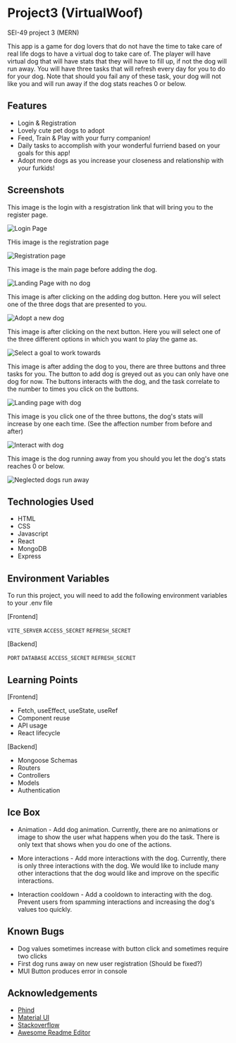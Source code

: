 # Project3 (VirtualWoof)

SEI-49 project 3 (MERN)

This app is a game for dog lovers that do not have the time to take care of real life dogs to have a virtual dog to take care of. The player will have virtual dog that will have stats that they will have to fill up, if not the dog will run away. You will have three tasks that will refresh every day for you to do for your dog. Note that should you fail any of these task, your dog will not like you and will run away if the dog stats reaches 0 or below.

## Features

- Login & Registration
- Lovely cute pet dogs to adopt
- Feed, Train & Play with your furry companion!
- Daily tasks to accomplish with your wonderful furriend based on your goals for this app!
- Adopt more dogs as you increase your closeness and relationship with your furkids!

## Screenshots

This image is the login with a resgistration link that will bring you to the register page.

![Login Page](/Loginpage.png)

THis image is the registration page

![Registration page](/Registrationpage.png)

This image is the main page before adding the dog.

![Landing Page with no dog](/Main01.png)

This image is after clicking on the adding dog button. Here you will select one of the three dogs that are presented to you.

![Adopt a new dog](/Main02.png)

This image is after clicking on the next button. Here you will select one of the three different options in which you want to play the game as.

![Select a goal to work towards](/Main03.png)

This image is after adding the dog to you, there are three buttons and three tasks for you. The button to add dog is greyed out as you can only have one dog for now. The buttons interacts with the dog, and the task correlate to the number to times you click on the buttons.

![Landing page with dog](/Main04.png)

This image is you click one of the three buttons, the dog's stats will increase by one each time. (See the affection number from before and after)

![Interact with dog](/Main05.png)

This image is the dog running away from you should you let the dog's stats reaches 0 or below.

![Neglected dogs run away](/Main06.png)

## Technologies Used

- HTML
- CSS
- Javascript
- React
- MongoDB
- Express

## Environment Variables

To run this project, you will need to add the following environment variables to your .env file

[Frontend]

`VITE_SERVER`
`ACCESS_SECRET`
`REFRESH_SECRET`

[Backend]

`PORT`
`DATABASE`
`ACCESS_SECRET`
`REFRESH_SECRET`

## Learning Points

[Frontend]

- Fetch, useEffect, useState, useRef
- Component reuse
- API usage
- React lifecycle

[Backend]

- Mongoose Schemas
- Routers
- Controllers
- Models
- Authentication

## Ice Box

- Animation - Add dog animation. Currently, there are no animations or image to show the user what happens when you do the task. There is only text that shows when you do one of the actions.

- More interactions - Add more interactions with the dog. Currently, there is only three interactions with the dog. We would like to include many other interactions that the dog would like and improve on the specific interactions.

- Interaction cooldown - Add a cooldown to interacting with the dog. Prevent users from spamming interactions and increasing the dog's values too quickly.

## Known Bugs

- Dog values sometimes increase with button click and sometimes require two clicks
- First dog runs away on new user registration (Should be fixed?)
- MUI Button produces error in console

## Acknowledgements

- [Phind](https://www.phind.com/search?home=true)
- [Material UI](https://mui.com/)
- [Stackoverflow](https://stackoverflow.com/)
- [Awesome Readme Editor](https://readme.so/editor)
